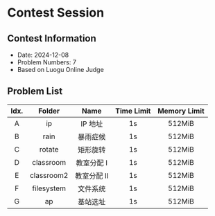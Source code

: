 # Contest Session

## Contest Information

- Date: 2024-12-08
- Problem Numbers: 7
- Based on Luogu Online Judge

## Problem List

| Idx. | Folder |    Name    | Time Limit | Memory Limit |
| :--: | :----: | :--------: | :--------: | :----------: |
|  A   | ip | IP 地址 | 1s | 512MiB |
|  B   | rain | 暴雨症候 | 1s | 512MiB |
|  C   | rotate | 矩形旋转 | 1s | 512MiB |
|  D   | classroom | 教室分配 I | 1s | 512MiB |
|  E   | classroom2 | 教室分配 II | 1s | 512MiB |
|  F   | filesystem | 文件系统 | 1s | 512MiB |
|  G   |ap|基站选址|1s|512MiB|
